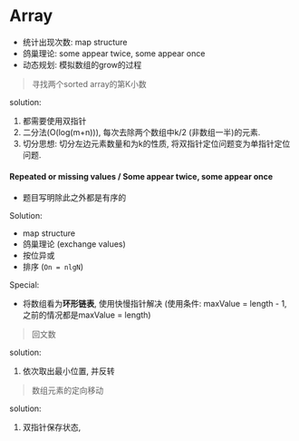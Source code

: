 # Array

- 统计出现次数: map structure
- 鸽巢理论: some appear twice, some appear once
- 动态规划: 模拟数组的grow的过程




> 寻找两个sorted array的第K小数

solution:
1. 都需要使用双指针
1. 二分法(O(log(m+n))), 每次去除两个数组中k/2 (非数组一半)的元素.
2. 切分思想: 切分左边元素数量和为k的性质, 将双指针定位问题变为单指针定位问题.



#### Repeated or missing values / Some appear twice, some appear once

- 题目写明除此之外都是有序的

Solution: 

- map structure
- 鸽巢理论 (exchange values)
- 按位异或
- 排序 (`On = nlgN`)



Special:

- 将数组看为**环形链表**, 使用快慢指针解决 (使用条件: maxValue = length - 1, 之前的情况都是maxValue = length)





> 回文数

solution:

1. 依次取出最小位置, 并反转



> 数组元素的定向移动

solution:

1. 双指针保存状态, 



